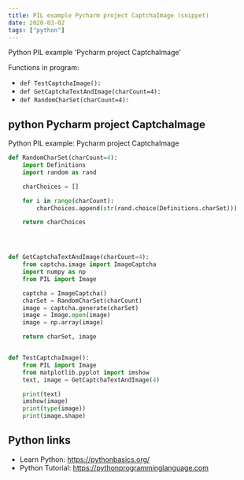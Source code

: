 ```yaml
---
title: PIL example Pycharm project CaptchaImage (snippet)
date: 2020-03-02
tags: ["python"]
---
```

Python PIL example 'Pycharm project CaptchaImage'

Functions in program: 
* `def TestCaptchaImage():`
* `def GetCaptchaTextAndImage(charCount=4):`
* `def RandomCharSet(charCount=4):`

## python Pycharm project CaptchaImage

Python PIL example: Pycharm project CaptchaImage

```python
def RandomCharSet(charCount=4):
    import Definitions
    import random as rand

    charChoices = []

    for i in range(charCount):
        charChoices.append(str(rand.choice(Definitions.charSet)))

    return charChoices




def GetCaptchaTextAndImage(charCount=4):
    from captcha.image import ImageCaptcha
    import numpy as np
    from PIL import Image

    captcha = ImageCaptcha()
    charSet = RandomCharSet(charCount)
    image = captcha.generate(charSet)
    image = Image.open(image)
    image = np.array(image)

    return charSet, image


def TestCaptchaImage():
    from PIL import Image
    from matplotlib.pyplot import imshow
    text, image = GetCaptchaTextAndImage(4)

    print(text)
    imshow(image)
    print(type(image))
    print(image.shape)

```

## Python links

- Learn Python: https://pythonbasics.org/
- Python Tutorial: https://pythonprogramminglanguage.com
